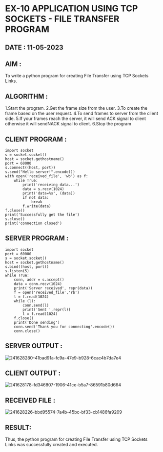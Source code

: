 # EX-10 APPLICATION USING TCP SOCKETS - FILE TRANSFER PROGRAM
## DATE : 11-05-2023
## AIM :
To write a python program for creating File Transfer using TCP Sockets Links.
## ALGORITHM :
1.Start the program.
2.Get the frame size from the user.
3.To create the frame based on the user request.
4.To send frames to server from the client side.
5.If your frames reach the server, it will send ACK signal to client otherwise it will sendNACK signal to client.
6.Stop the program
## CLIENT PROGRAM :
```
import socket
s = socket.socket()
host = socket.gethostname()
port = 60000
s.connect((host, port))
s.send("Hello server!".encode())
with open('received_file', 'wb') as f:
    while True:
        print('receiving data...')
        data = s.recv(1024)
        print('data=%s', (data))
        if not data:
            break
        f.write(data)
f.close()
print('Successfully get the file')
s.close()
print('connection closed')
```
## SERVER PROGRAM :
```
import socket
port = 60000
s = socket.socket()
host = socket.gethostname()
s.bind((host, port))
s.listen(5)
while True:
    conn, addr = s.accept()
    data = conn.recv(1024)
    print('Server received', repr(data))
    f = open('received_file','rb')
    l = f.read(1024)
    while (l):
        conn.send(l)
        print('Sent ',repr(l))
        l = f.read(1024)
    f.close()
    print('Done sending')
    conn.send('Thank you for connecting'.encode())
    conn.close()
```
## SERVER OUTPUT :
![241628280-41bad91a-fc9a-47e9-b928-6cac4b7da7e4](https://github.com/Amruthavarshnibs/EX-10/assets/119103704/4d4962ae-cffc-41e0-a630-6093c37b9997)

## CLIENT OUTPUT :
![241628178-fd346807-1906-41ce-b5a7-86591b80d664](https://github.com/Amruthavarshnibs/EX-10/assets/119103704/c4db2e6c-a0e8-430d-b6dc-16f273468d3c)

## RECEIVED FILE :
![241628226-bbd95574-7a4b-45bc-bf33-cb1486fa9209](https://github.com/Amruthavarshnibs/EX-10/assets/119103704/e897ae82-72bf-4e0e-89f5-6b403c49dcc3)

## RESULT:
Thus, the python program for creating File Transfer using TCP Sockets Links was successfully created and executed.
